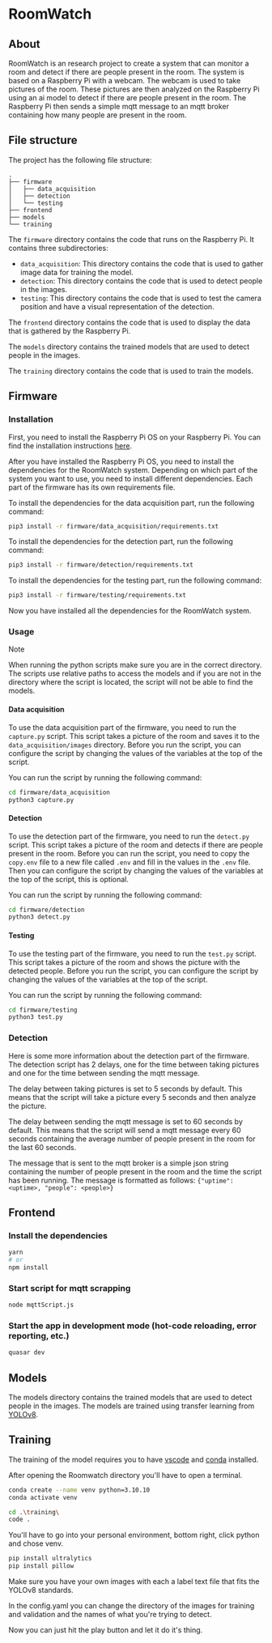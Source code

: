 # RoomWatch

## About

RoomWatch is an research project to create a system that can monitor a room and detect if there are people present in the room.
The system is based on a Raspberry Pi with a webcam. The webcam is used to take pictures of the room.
These pictures are then analyzed on the Raspberry Pi using an ai model to detect if there are people present in the room.
The Raspberry Pi then sends a simple mqtt message to an mqtt broker containing how many people are present in the room.

## File structure

The project has the following file structure:

```
.
├── firmware
│   ├── data_acquisition
│   ├── detection
│   └── testing
├── frontend
├── models
└── training
```

The `firmware` directory contains the code that runs on the Raspberry Pi.
It contains three subdirectories:

- `data_acquisition`: This directory contains the code that is used to gather image data for training the model.
- `detection`: This directory contains the code that is used to detect people in the images.
- `testing`: This directory contains the code that is used to test the camera position and have a visual representation of the detection.

The `frontend` directory contains the code that is used to display the data that is gathered by the Raspberry Pi.

The `models` directory contains the trained models that are used to detect people in the images.

The `training` directory contains the code that is used to train the models.

## Firmware

### Installation

First, you need to install the Raspberry Pi OS on your Raspberry Pi.
You can find the installation instructions [here](https://www.raspberrypi.org/documentation/installation/installing-images/).

After you have installed the Raspberry Pi OS, you need to install the dependencies for the RoomWatch system.
Depending on which part of the system you want to use, you need to install different dependencies.
Each part of the firmware has its own requirements file.

To install the dependencies for the data acquisition part, run the following command:

```bash
pip3 install -r firmware/data_acquisition/requirements.txt
```

To install the dependencies for the detection part, run the following command:

```bash
pip3 install -r firmware/detection/requirements.txt
```

To install the dependencies for the testing part, run the following command:

```bash
pip3 install -r firmware/testing/requirements.txt
```

Now you have installed all the dependencies for the RoomWatch system.

### Usage

> [!NOTE]
> When running the python scripts make sure you are in the correct directory.
> The scripts use relative paths to access the models and if you are not in the directory where the script is located, the script will not be able to find the models.

#### Data acquisition

To use the data acquisition part of the firmware, you need to run the `capture.py` script.
This script takes a picture of the room and saves it to the `data_acquisition/images` directory.
Before you run the script, you can configure the script by changing the values of the variables at the top of the script.

You can run the script by running the following command:

```bash
cd firmware/data_acquisition
python3 capture.py
```

#### Detection

To use the detection part of the firmware, you need to run the `detect.py` script.
This script takes a picture of the room and detects if there are people present in the room.
Before you can run the script, you need to copy the `copy.env` file to a new file called `.env` and fill in the values in the `.env` file.
Then you can configure the script by changing the values of the variables at the top of the script, this is optional.

You can run the script by running the following command:

```bash
cd firmware/detection
python3 detect.py
```

#### Testing

To use the testing part of the firmware, you need to run the `test.py` script.
This script takes a picture of the room and shows the picture with the detected people.
Before you run the script, you can configure the script by changing the values of the variables at the top of the script.

You can run the script by running the following command:

```bash
cd firmware/testing
python3 test.py
```

### Detection

Here is some more information about the detection part of the firmware.
The detection script has 2 delays, one for the time between taking pictures and one for the time between sending the mqtt message.

The delay between taking pictures is set to 5 seconds by default.
This means that the script will take a picture every 5 seconds and then analyze the picture.

The delay between sending the mqtt message is set to 60 seconds by default.
This means that the script will send a mqtt message every 60 seconds containing the average number of people present in the room for the last 60 seconds.

The message that is sent to the mqtt broker is a simple json string containing the number of people present in the room and the time the script has been running.
The message is formatted as follows: `{"uptime": <uptime>, "people": <people>}`

## Frontend

### Install the dependencies

```bash
yarn
# or
npm install
```

### Start script for mqtt scrapping

```bash
node mqttScript.js
```

### Start the app in development mode (hot-code reloading, error reporting, etc.)

```bash
quasar dev
```

## Models

The models directory contains the trained models that are used to detect people in the images.
The models are trained using transfer learning from [YOLOv8](https://docs.ultralytics.com/).

## Training

The training of the model requires you to have [vscode](https://code.visualstudio.com/) and [conda](https://conda.io/projects/conda/en/latest/user-guide/install/index.html) installed. 

After opening the Roomwatch directory you'll have to open a terminal.

```bash
conda create --name venv python=3.10.10
conda activate venv
```

```bash
cd .\training\
code .
```

You'll have to go into your personal environment, bottom right, click python and chose venv.
```bash
pip install ultralytics
pip install pillow
```

Make sure you have your own images with each a label text file that fits the YOLOv8 standards.

In the config.yaml you can change the directory of the images for training and validation and the names of what you're trying to detect.

Now you can just hit the play button and let it do it's thing.